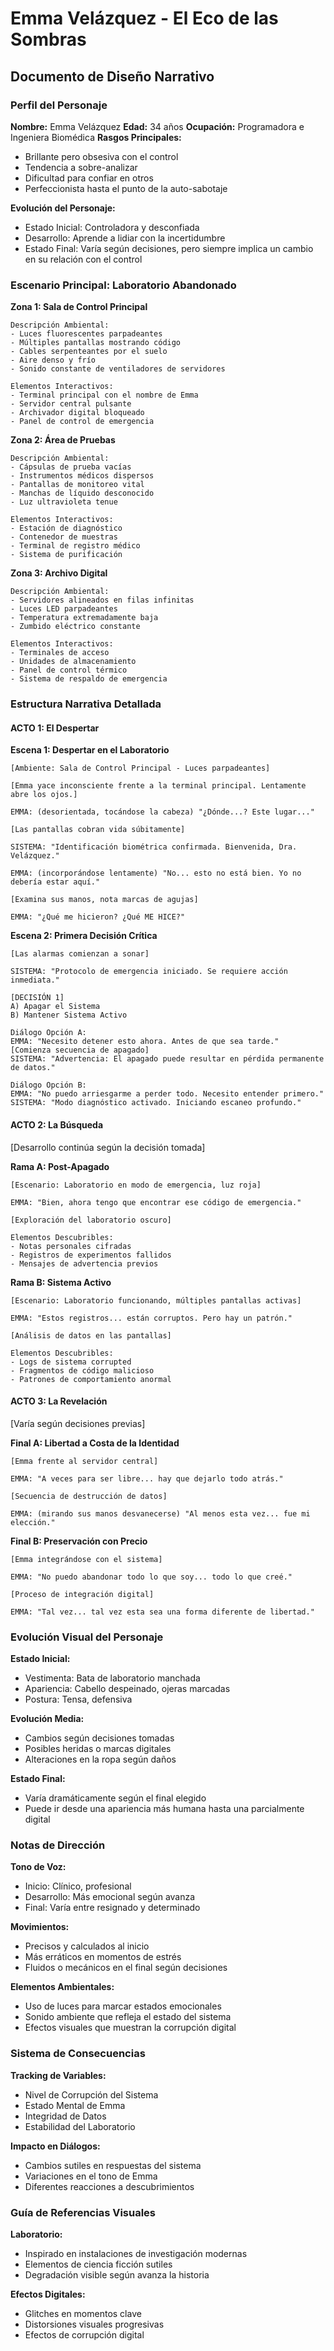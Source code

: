 # Emma Velázquez - El Eco de las Sombras

## Documento de Diseño Narrativo

### Perfil del Personaje

**Nombre:** Emma Velázquez
**Edad:** 34 años
**Ocupación:** Programadora e Ingeniera Biomédica
**Rasgos Principales:**

- Brillante pero obsesiva con el control
- Tendencia a sobre-analizar
- Dificultad para confiar en otros
- Perfeccionista hasta el punto de la auto-sabotaje

**Evolución del Personaje:**

- Estado Inicial: Controladora y desconfiada
- Desarrollo: Aprende a lidiar con la incertidumbre
- Estado Final: Varía según decisiones, pero siempre implica un cambio en su relación con el control

### Escenario Principal: Laboratorio Abandonado

**Zona 1: Sala de Control Principal**

```
Descripción Ambiental:
- Luces fluorescentes parpadeantes
- Múltiples pantallas mostrando código
- Cables serpenteantes por el suelo
- Aire denso y frío
- Sonido constante de ventiladores de servidores

Elementos Interactivos:
- Terminal principal con el nombre de Emma
- Servidor central pulsante
- Archivador digital bloqueado
- Panel de control de emergencia
```

**Zona 2: Área de Pruebas**

```
Descripción Ambiental:
- Cápsulas de prueba vacías
- Instrumentos médicos dispersos
- Pantallas de monitoreo vital
- Manchas de líquido desconocido
- Luz ultravioleta tenue

Elementos Interactivos:
- Estación de diagnóstico
- Contenedor de muestras
- Terminal de registro médico
- Sistema de purificación
```

**Zona 3: Archivo Digital**

```
Descripción Ambiental:
- Servidores alineados en filas infinitas
- Luces LED parpadeantes
- Temperatura extremadamente baja
- Zumbido eléctrico constante

Elementos Interactivos:
- Terminales de acceso
- Unidades de almacenamiento
- Panel de control térmico
- Sistema de respaldo de emergencia
```

### Estructura Narrativa Detallada

#### ACTO 1: El Despertar

**Escena 1: Despertar en el Laboratorio**

```
[Ambiente: Sala de Control Principal - Luces parpadeantes]

[Emma yace inconsciente frente a la terminal principal. Lentamente abre los ojos.]

EMMA: (desorientada, tocándose la cabeza) "¿Dónde...? Este lugar..."

[Las pantallas cobran vida súbitamente]

SISTEMA: "Identificación biométrica confirmada. Bienvenida, Dra. Velázquez."

EMMA: (incorporándose lentamente) "No... esto no está bien. Yo no debería estar aquí."

[Examina sus manos, nota marcas de agujas]

EMMA: "¿Qué me hicieron? ¿Qué ME HICE?"
```

**Escena 2: Primera Decisión Crítica**

```
[Las alarmas comienzan a sonar]

SISTEMA: "Protocolo de emergencia iniciado. Se requiere acción inmediata."

[DECISIÓN 1]
A) Apagar el Sistema
B) Mantener Sistema Activo

Diálogo Opción A:
EMMA: "Necesito detener esto ahora. Antes de que sea tarde."
[Comienza secuencia de apagado]
SISTEMA: "Advertencia: El apagado puede resultar en pérdida permanente de datos."

Diálogo Opción B:
EMMA: "No puedo arriesgarme a perder todo. Necesito entender primero."
SISTEMA: "Modo diagnóstico activado. Iniciando escaneo profundo."
```

#### ACTO 2: La Búsqueda

[Desarrollo continúa según la decisión tomada]

**Rama A: Post-Apagado**

```
[Escenario: Laboratorio en modo de emergencia, luz roja]

EMMA: "Bien, ahora tengo que encontrar ese código de emergencia."

[Exploración del laboratorio oscuro]

Elementos Descubribles:
- Notas personales cifradas
- Registros de experimentos fallidos
- Mensajes de advertencia previos
```

**Rama B: Sistema Activo**

```
[Escenario: Laboratorio funcionando, múltiples pantallas activas]

EMMA: "Estos registros... están corruptos. Pero hay un patrón."

[Análisis de datos en las pantallas]

Elementos Descubribles:
- Logs de sistema corrupted
- Fragmentos de código malicioso
- Patrones de comportamiento anormal
```

#### ACTO 3: La Revelación

[Varía según decisiones previas]

**Final A: Libertad a Costa de la Identidad**

```
[Emma frente al servidor central]

EMMA: "A veces para ser libre... hay que dejarlo todo atrás."

[Secuencia de destrucción de datos]

EMMA: (mirando sus manos desvanecerse) "Al menos esta vez... fue mi elección."
```

**Final B: Preservación con Precio**

```
[Emma integrándose con el sistema]

EMMA: "No puedo abandonar todo lo que soy... todo lo que creé."

[Proceso de integración digital]

EMMA: "Tal vez... tal vez esta sea una forma diferente de libertad."
```

### Evolución Visual del Personaje

**Estado Inicial:**

- Vestimenta: Bata de laboratorio manchada
- Apariencia: Cabello despeinado, ojeras marcadas
- Postura: Tensa, defensiva

**Evolución Media:**

- Cambios según decisiones tomadas
- Posibles heridas o marcas digitales
- Alteraciones en la ropa según daños

**Estado Final:**

- Varía dramáticamente según el final elegido
- Puede ir desde una apariencia más humana hasta una parcialmente digital

### Notas de Dirección

**Tono de Voz:**

- Inicio: Clínico, profesional
- Desarrollo: Más emocional según avanza
- Final: Varía entre resignado y determinado

**Movimientos:**

- Precisos y calculados al inicio
- Más erráticos en momentos de estrés
- Fluidos o mecánicos en el final según decisiones

**Elementos Ambientales:**

- Uso de luces para marcar estados emocionales
- Sonido ambiente que refleja el estado del sistema
- Efectos visuales que muestran la corrupción digital

### Sistema de Consecuencias

**Tracking de Variables:**

- Nivel de Corrupción del Sistema
- Estado Mental de Emma
- Integridad de Datos
- Estabilidad del Laboratorio

**Impacto en Diálogos:**

- Cambios sutiles en respuestas del sistema
- Variaciones en el tono de Emma
- Diferentes reacciones a descubrimientos

### Guía de Referencias Visuales

**Laboratorio:**

- Inspirado en instalaciones de investigación modernas
- Elementos de ciencia ficción sutiles
- Degradación visible según avanza la historia

**Efectos Digitales:**

- Glitches en momentos clave
- Distorsiones visuales progresivas
- Efectos de corrupción digital
